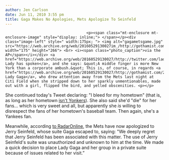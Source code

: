 ```yaml
---
author: Jen Carlson
date: Jun 11, 2010 3:55 pm
title: Gaga Makes No Apologies, Mets Apologize To Seinfeld
---
```


	
										<p><span class="mt-enclosure mt-enclosure-image" style="display: inline;"> </span></p><div class="image-left" style=" width:175px; "> <img alt="gagametsgame.jpg" src="https://web.archive.org/web/20160529130027im_/http://gothamist.com/attachments/arts_jen/gagametsgame.jpg" width="175" height="266"> <br> <i><span class="photo_caption">via the AP</span></i></div> <a href="https://web.archive.org/web/20160529130027/http://twitter.com/ladygaga/status/15943291087">The Lady has spoken</a>, and she says: &quot;A middle finger is more New York than a corporate ambush.&quot; This is, of course, in regards <a href="https://web.archive.org/web/20160529130027/http://gothamist.com/2010/06/11/lady_gaga_loses_it_at_mets_game.php">to Lady Gaga</a>, who drew attention away from the Mets last night at Citi Field when she stripped down to her sparkly unmentionables, made out with a girl, flipped the bird, and yelled obscenities. <p></p>

<p>She continued today&apos;s Tweet declaring: &quot;I bleed for my hometown&quot; (that is, as long as her hometown <a href="https://web.archive.org/web/20160529130027/http://soundshore.lohudblogs.com/2009/11/24/lady-gaga-im-not-from-westchester/">isn&apos;t Yonkers</a>). She also said she&apos;d &quot;die&quot; for her fans... which is very sweet and all, but apparently she <em>is</em> willing to disrespect the fans of her hometown&apos;s baseball team. Then again, she&apos;s a Yankees fan.</p>

<p>Meanwhile, according <a href="https://web.archive.org/web/20160529130027/http://www.radaronline.com/exclusives/2010/06/exclusive-new-york-mets-apologize-jerry-seinfeld-after-giving-his-seats-lady-gaga">to RadarOnline</a>, the Mets have now apologized to Jerry Seinfeld, whose suite Gaga escaped to, saying: &quot;We deeply regret that Jerry Seinfeld has been associated with this matter. The use of Jerry Seinfeld&apos;s suite was unauthorized and unknown to him at the time. We made a quick decision to place Lady Gaga and her group in a private suite because of issues related to her visit.&#x201D;</p>					
										
									
				